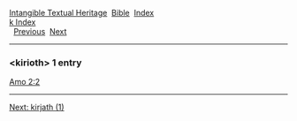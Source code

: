 [Intangible Textual Heritage](../../index)  [Bible](../index) 
[Index](index)   
[k Index](_k_)  
  [Previous](c06492)  [Next](c06494) 

------------------------------------------------------------------------

### &lt;kirioth&gt; 1 entry

[Amo 2:2](../kjv/amo002.htm#002)  

------------------------------------------------------------------------

[Next: kirjath (1)](c06494)
